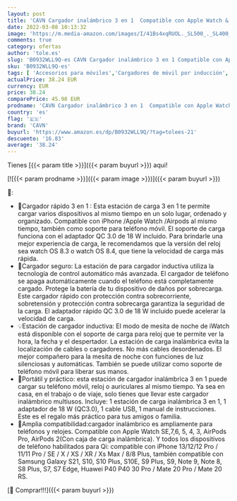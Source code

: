 ```yaml
---
layout: post
title: 'CAVN Cargador inalámbrico 3 en 1  Compatible con Apple Watch & AirPods  Cargador Inalambrico Qi Cargador Rápida Compatible con iPhone 13/12/11 Pro/XR/XS/X/8  iWatch Series SE/7/6/5/4/3'
date: 2022-03-08 10:13:32
image: 'https://m.media-amazon.com/images/I/41Bs4xqRUOL._SL500_._SL400_.jpg'
comments: true
category: ofertas
author: 'tole.es'
slug: 'B0932WLL9Q-es CAVN Cargador inalámbrico 3 en 1 Compatible con Apple...'
sku: 'B0932WLL9Q-es'
tags: [ 'Accesorios para móviles','Cargadores de móvil por inducción','Cargadores para móviles','Comunicación móvil y accesorios','Electrónica','apple','cavn','iphone', ]
actualPrice: 38.24 EUR
currency: EUR
price: 38.24
comparePrice: 45.98 EUR
prodname: 'CAVN Cargador inalámbrico 3 en 1  Compatible con Apple Watch & AirPods  Cargador Inalambrico Qi Cargador Rápida Compatible con iPhone 13/12/11 Pro/XR/XS/X/8  iWatch Series SE/7/6/5/4/3'
country: 'es'
flag: '🇪🇸'
brand: 'CAVN'
buyurl: 'https://www.amazon.es/dp/B0932WLL9Q/?tag=tolees-21'
descuento: '16.83'
average: '38.24'
---
```


Tienes [{{< param title >}}]({{< param buyurl >}}) aqui!

[![{{< param prodname >}}]({{< param image >}})]({{< param buyurl >}})

🔎:

- 🔌Cargador rápido 3 en 1 : Esta estación de carga 3 en 1 te permite cargar varios dispositivos al mismo tiempo en un solo lugar, ordenado y organizado. Compatible con iPhone /Apple Watch /Airpods al mismo tiempo, también como soporte para teléfono móvil. El soporte de carga funciona con el adaptador QC 3.0 de 18 W incluido. Para brindarle una mejor experiencia de carga, le recomendamos que la versión del reloj sea watch OS 8.3 o watch OS 8.4, que tiene la velocidad de carga más rápida.
- 🔋Cargador seguro: La estación de para cargador inductiva utiliza la tecnología de control automático más avanzada. El cargador de teléfono se apaga automáticamente cuando el teléfono está completamente cargado. Protege la batería de tu dispositivo de daños por sobrecarga. Este cargador rápido con protección contra sobrecorriente, sobretensión y protección contra sobrecarga garantiza la seguridad de la carga. El adaptador rápido QC 3.0 de 18 W incluido puede acelerar la velocidad de carga.
- 💡Estación de cargador inductiva: El modo de mesita de noche de iWatch está disponible con el soporte de carga para reloj que te permite ver la hora, la fecha y el despertador. La estación de carga inalámbrica evita la localización de cables o cargadores. No más cables desordenados. El mejor compañero para la mesita de noche con funciones de luz silenciosas y automáticas. También se puede utilizar como soporte de teléfono móvil para liberar sus manos.
- 📑Portátil y práctico: esta estación de cargador inalámbrica 3 en 1 puede cargar su teléfono móvil, reloj o auriculares al mismo tiempo. Ya sea en casa, en el trabajo o de viaje, solo tienes que llevar este cargador inalámbrico multiusos. Incluye: 1 estación de carga inalámbrica 3 en 1, 1 adaptador de 18 W (QC3.0), 1 cable USB, 1 manual de instrucciones. Este es el regalo más práctico para tus amigos o familia.
- 📱Amplia compatibilidad:cargador inalámbrico es ampliamente para teléfonos y relojes. Compatible con Apple Watch SE,7,6, 5, 4, 3, AirPods Pro, AirPods 2(Con caja de carga inalámbrica). Y todos los dispositivos de teléfono habilitados para Qi: compatible con iPhone 13/12/12 Pro / 11/11 Pro / SE / X / XS / XR / Xs Max / 8/8 Plus, también compatible con Samsung Galaxy S21, S10, S10 Plus, S10E, S9 Plus, S9, Note 9, Note 8, S8 Plus, S7, S7 Edge, Huawei P40 P40 30 Pro / Mate 20 Pro / Mate 20 RS.

[🛒 Comprar!!!]({{< param buyurl >}})
